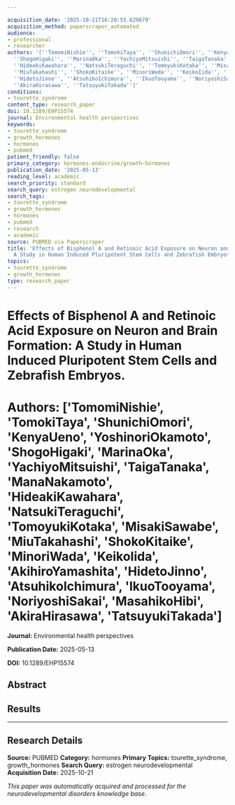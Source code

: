 ```yaml
---

acquisition_date: '2025-10-21T16:20:55.629679'
acquisition_method: paperscraper_automated
audience:
- professional
- researcher
authors: '[''TomomiNishie'', ''TomokiTaya'', ''ShunichiOmori'', ''KenyaUeno'', ''YoshinoriOkamoto'',
  ''ShogoHigaki'', ''MarinaOka'', ''YachiyoMitsuishi'', ''TaigaTanaka'', ''ManaNakamoto'',
  ''HideakiKawahara'', ''NatsukiTeraguchi'', ''TomoyukiKotaka'', ''MisakiSawabe'',
  ''MiuTakahashi'', ''ShokoKitaike'', ''MinoriWada'', ''KeikoIida'', ''AkihiroYamashita'',
  ''HidetoJinno'', ''AtsuhikoIchimura'', ''IkuoTooyama'', ''NoriyoshiSakai'', ''MasahikoHibi'',
  ''AkiraHirasawa'', ''TatsuyukiTakada'']'
conditions:
- tourette_syndrome
content_type: research_paper
doi: 10.1289/EHP15574
journal: Environmental health perspectives
keywords:
- tourette_syndrome
- growth_hormones
- hormones
- pubmed
patient_friendly: false
primary_category: hormones-endocrine/growth-hormones
publication_date: '2025-05-13'
reading_level: academic
search_priority: standard
search_query: estrogen neurodevelopmental
search_tags:
- tourette_syndrome
- growth_hormones
- hormones
- pubmed
- research
- academic
source: PUBMED via Paperscraper
title: 'Effects of Bisphenol A and Retinoic Acid Exposure on Neuron and Brain Formation:
  A Study in Human Induced Pluripotent Stem Cells and Zebrafish Embryos.'
topics:
- tourette_syndrome
- growth_hormones
type: research_paper
---
```




# Effects of Bisphenol A and Retinoic Acid Exposure on Neuron and Brain Formation: A Study in Human Induced Pluripotent Stem Cells and Zebrafish Embryos.

# **Authors:** ['TomomiNishie', 'TomokiTaya', 'ShunichiOmori', 'KenyaUeno', 'YoshinoriOkamoto', 'ShogoHigaki', 'MarinaOka', 'YachiyoMitsuishi', 'TaigaTanaka', 'ManaNakamoto', 'HideakiKawahara', 'NatsukiTeraguchi', 'TomoyukiKotaka', 'MisakiSawabe', 'MiuTakahashi', 'ShokoKitaike', 'MinoriWada', 'KeikoIida', 'AkihiroYamashita', 'HidetoJinno', 'AtsuhikoIchimura', 'IkuoTooyama', 'NoriyoshiSakai', 'MasahikoHibi', 'AkiraHirasawa', 'TatsuyukiTakada']

**Journal:** Environmental health perspectives

**Publication Date:** 2025-05-13

**DOI:** 10.1289/EHP15574

## Abstract

## Results

---

## Research Details

**Source:** PUBMED
**Category:** hormones
**Primary Topics:** tourette_syndrome, growth_hormones
**Search Query:** estrogen neurodevelopmental
**Acquisition Date:** 2025-10-21

*This paper was automatically acquired and processed for the neurodevelopmental disorders knowledge base.*
